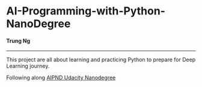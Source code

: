 # AI-Programming-with-Python-NanoDegree

#### Trung Ng

--------------------------------------

This project are all about learning and practicing Python to prepare for Deep Learning journey. 

Following along [AIPND Udacity Nanodegree](https://github.com/udacity/AIPND)



